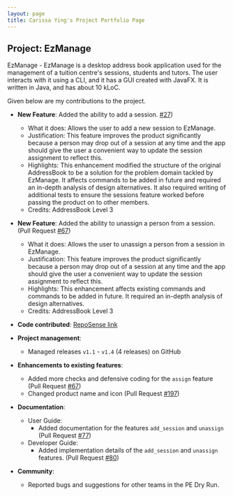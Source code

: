```yaml
---
layout: page
title: Carissa Ying's Project Portfolio Page
---
```



## Project: EzManage

EzManage - EzManage is a desktop address book application used for the management of a tuition centre's sessions, students and tutors. The user interacts with it using a CLI, and it has a GUI created with JavaFX. It is written in Java, and has about 10 kLoC.

Given below are my contributions to the project.

* **New Feature**: Added the ability to add a session. [\#27](https://github.com/AY2021S2-CS2103-W16-4/tp/pull/27))
  * What it does: Allows the user to add a new session to EzManage. 
  * Justification: This feature improves the product significantly because a person may drop out of a session at any time and the app should give the user a convenient way to update the session assignment to reflect this.
  * Highlights: This enhancement modified the structure of the original AddressBook to be a solution for the problem domain tackled by EzManage. It affects commands to be added in future and required an in-depth analysis of design alternatives. It also required writing of additional tests to ensure the sessions feature worked before passing the product on to other members.
  * Credits: AddressBook Level 3

* **New Feature**: Added the ability to unassign a person from a session. (Pull Request [\#67](https://github.com/AY2021S2-CS2103-W16-4/tp/pull/67))
  * What it does: Allows the user to unassign a person from a session in EzManage.
  * Justification: This feature improves the product significantly because a person may drop out of a session at any time and the app should give the user a convenient way to update the session assignment to reflect this.
  * Highlights: This enhancement affects existing commands and commands to be added in future. It required an in-depth analysis of design alternatives.
  * Credits: AddressBook Level 3
  
* **Code contributed**: [RepoSense link](https://nus-cs2103-ay2021s2.github.io/tp-dashboard/?search=&sort=groupTitle&sortWithin=title&timeframe=commit&mergegroup=&groupSelect=groupByRepos&breakdown=true&checkedFileTypes=docs~functional-code~test-code~other&since=&tabOpen=true&tabType=authorship&tabAuthor=car155&tabRepo=AY2021S2-CS2103-W16-4%2Ftp%5Bmaster%5D&authorshipIsMergeGroup=false&authorshipFileTypes=docs~functional-code~test-code&authorshipIsBinaryFileTypeChecked=false)

* **Project management**:
  * Managed releases `v1.1` - `v1.4` (4 releases) on GitHub

* **Enhancements to existing features**:
  * Added more checks and defensive coding for the `assign` feature (Pull Request [\#67](https://github.com/AY2021S2-CS2103-W16-4/tp/pull/67))
  * Changed product name and icon (Pull Request [\#197](https://github.com/AY2021S2-CS2103-W16-4/tp/pull/197))

* **Documentation**:
  * User Guide:
    * Added documentation for the features `add_session` and `unassign` (Pull Request [\#77](https://github.com/AY2021S2-CS2103-W16-4/tp/pull/77))
  * Developer Guide:
    * Added implementation details of the `add_session` and `unassign` features. (Pull Request [\#80](https://github.com/AY2021S2-CS2103-W16-4/tp/pull/80))

* **Community**:
  * Reported bugs and suggestions for other teams in the PE Dry Run.

